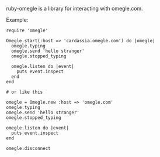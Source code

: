 ruby-omegle is a library for interacting with omegle.com.

Example:



```
require 'omegle'

Omegle.start(:host => 'cardassia.omegle.com') do |omegle|
  omegle.typing
  omegle.send 'hello stranger'
  omegle.stopped_typing

  omegle.listen do |event|
    puts event.inspect
  end
end

# or like this

omegle = Omegle.new :host => 'omegle.com'
omegle.typing
omegle.send 'hello stranger'
omegle.stopped_typing

omegle.listen do |event|
  puts event.inspect
end

omegle.disconnect

```


